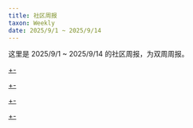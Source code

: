 ```yaml
---
title: 社区周报
taxon: Weekly
date: 2025/9/1 ~ 2025/9/14
---
```


这里是 2025/9/1 ~ 2025/9/14 的社区周报，为双周周报。

[+-](/weekly/weekly12/official.md#:embed)

[+-](/weekly/weekly12/projects.md#:embed)

[+-](/weekly/weekly12/packages.md#:embed)

[+-](/weekly/weekly12/community.md#:embed)
